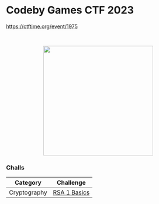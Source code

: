 # Codeby Games CTF 2023
https://ctftime.org/event/1975

<br>
<p align="center">
  <a href="https://ctftime.org/event/1975" target="_blank">
    <img src="https://game.codeby.school/images/logo.png" width="300">
  </a>
</p>

### Challs
| Category            | Challenge |
| --------------------| --------- |
| Cryptography   | [RSA 1 Basics](https://github.com/nopedawn/CTF/tree/main/CodebyGameCTF23/RSA1_Basics#rsa-1-basics) |
